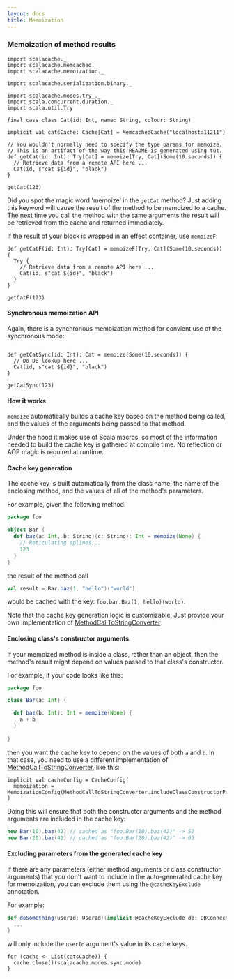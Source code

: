 ```yaml
---
layout: docs
title: Memoization
---
```


### Memoization of method results

```tut
import scalacache._
import scalacache.memcached._
import scalacache.memoization._

import scalacache.serialization.binary._

import scalacache.modes.try_._
import scala.concurrent.duration._
import scala.util.Try

final case class Cat(id: Int, name: String, colour: String)

implicit val catsCache: Cache[Cat] = MemcachedCache("localhost:11211")

// You wouldn't normally need to specify the type params for memoize.
// This is an artifact of the way this README is generated using tut.
def getCat(id: Int): Try[Cat] = memoize[Try, Cat](Some(10.seconds)) {
  // Retrieve data from a remote API here ...
  Cat(id, s"cat ${id}", "black")
}

getCat(123)
```

Did you spot the magic word 'memoize' in the `getCat` method? Just adding this keyword will cause the result of the method to be memoized to a cache.
The next time you call the method with the same arguments the result will be retrieved from the cache and returned immediately.

If the result of your block is wrapped in an effect container, use `memoizeF`:

```tut
def getCatF(id: Int): Try[Cat] = memoizeF[Try, Cat](Some(10.seconds)) {
  Try {
    // Retrieve data from a remote API here ...
    Cat(id, s"cat ${id}", "black")
  }
}

getCatF(123)
```

#### Synchronous memoization API

Again, there is a synchronous memoization method for convient use of the synchronous mode:

```tut

def getCatSync(id: Int): Cat = memoize(Some(10.seconds)) {
  // Do DB lookup here ...
  Cat(id, s"cat ${id}", "black")
}

getCatSync(123)
```

#### How it works

`memoize` automatically builds a cache key based on the method being called, and the values of the arguments being passed to that method.

Under the hood it makes use of Scala macros, so most of the information needed to build the cache key is gathered at compile time. No reflection or AOP magic is required at runtime.

#### Cache key generation

The cache key is built automatically from the class name, the name of the enclosing method, and the values of all of the method's parameters.

For example, given the following method:

```scala
package foo

object Bar {
  def baz(a: Int, b: String)(c: String): Int = memoize(None) {
    // Reticulating splines...   
    123
  }
}
```

the result of the method call

```scala
val result = Bar.baz(1, "hello")("world")
```

would be cached with the key: `foo.bar.Baz(1, hello)(world)`.

Note that the cache key generation logic is customizable. Just provide your own implementation of [MethodCallToStringConverter](https://github.com/cb372/scalacache/blob/master/modules/core/shared/src/main/scala/scalacache/memoization/MethodCallToStringConverter.scala)

#### Enclosing class's constructor arguments

If your memoized method is inside a class, rather than an object, then the method's result might depend on values passed to that class's constructor.

For example, if your code looks like this:

```scala 
package foo

class Bar(a: Int) {

  def baz(b: Int): Int = memoize(None) {
    a + b
  }
  
}
```

then you want the cache key to depend on the values of both `a` and `b`. In that case, you need to use a different implementation of [MethodCallToStringConverter](https://github.com/cb372/scalacache/blob/master/modules/core/shared/src/main/scala/scalacache/memoization/MethodCallToStringConverter.scala), like this:

```tut:silent
implicit val cacheConfig = CacheConfig(
  memoization = MemoizationConfig(MethodCallToStringConverter.includeClassConstructorParams)
)
```

Doing this will ensure that both the constructor arguments and the method arguments are included in the cache key:

```scala 
new Bar(10).baz(42) // cached as "foo.Bar(10).baz(42)" -> 52
new Bar(20).baz(42) // cached as "foo.Bar(20).baz(42)" -> 62
```

#### Excluding parameters from the generated cache key

If there are any parameters (either method arguments or class constructor arguments) that you don't want to include in the auto-generated cache key for memoization, you can exclude them using the `@cacheKeyExclude` annotation.

For example:

```scala
def doSomething(userId: UserId)(implicit @cacheKeyExclude db: DBConnection): String = memoize {
  ...
}
```

will only include the `userId` argument's value in its cache keys.

```tut:invisible
for (cache <- List(catsCache)) {
  cache.close()(scalacache.modes.sync.mode)
} 
```
